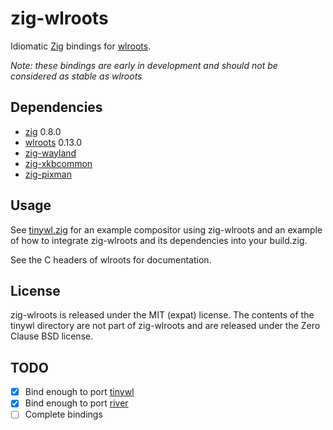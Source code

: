 # zig-wlroots

Idiomatic [Zig](https://ziglang.org/) bindings for
[wlroots](https://github.com/swaywm/wlroots).

*Note: these bindings are early in development and should not be considered
as stable as wlroots*

## Dependencies

- [zig](https://ziglang.org/) 0.8.0
- [wlroots](https://github.com/swaywm/wlroots) 0.13.0
- [zig-wayland](https://github.com/ifreund/zig-wayland)
- [zig-xkbcommon](https://github.com/ifreund/zig-xkbcommon)
- [zig-pixman](https://github.com/ifreund/zig-pixman)

## Usage

See [tinywl.zig](./tinywl/) for an example compositor using zig-wlroots and an example
of how to integrate zig-wlroots and its dependencies into your build.zig.

See the C headers of wlroots for documentation.

## License

zig-wlroots is released under the MIT (expat) license. The contents of the tinywl directory
are not part of zig-wlroots and are released under the Zero Clause BSD license.

## TODO

- [x] Bind enough to port [tinywl](https://github.com/swaywm/wlroots/tree/master/tinywl)
- [x] Bind enough to port [river](https://github.com/ifreund/river)
- [ ] Complete bindings

